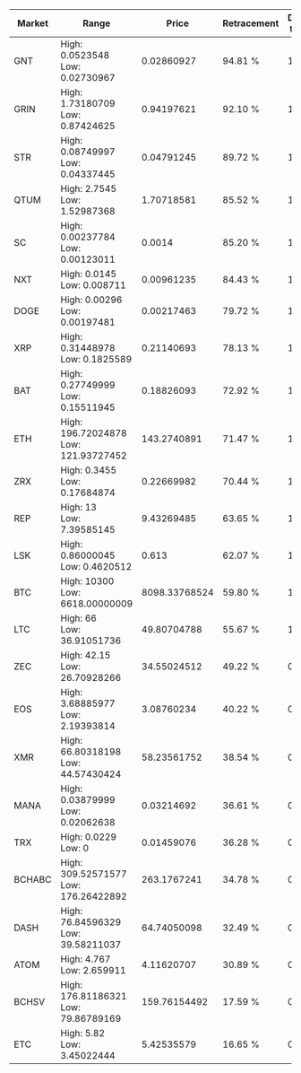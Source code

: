 | Market | Range | Price| Retracement | Doubles to 50% |
| --- | --- | --- | --- | --- |
| GNT | High: 0.0523548<br />Low: 0.02730967 | 0.02860927 | 94.81 % | 1.39 |
| GRIN | High: 1.73180709<br />Low: 0.87424625 | 0.94197621 | 92.10 % | 1.38 |
| STR | High: 0.08749997<br />Low: 0.04337445 | 0.04791245 | 89.72 % | 1.37 |
| QTUM | High: 2.7545<br />Low: 1.52987368 | 1.70718581 | 85.52 % | 1.25 |
| SC | High: 0.00237784<br />Low: 0.00123011 | 0.0014 | 85.20 % | 1.29 |
| NXT | High: 0.0145<br />Low: 0.008711 | 0.00961235 | 84.43 % | 1.21 |
| DOGE | High: 0.00296<br />Low: 0.00197481 | 0.00217463 | 79.72 % | 1.13 |
| XRP | High: 0.31448978<br />Low: 0.1825589 | 0.21140693 | 78.13 % | 1.18 |
| BAT | High: 0.27749999<br />Low: 0.15511945 | 0.18826093 | 72.92 % | 1.15 |
| ETH | High: 196.72024878<br />Low: 121.93727452 | 143.2740891 | 71.47 % | 1.11 |
| ZRX | High: 0.3455<br />Low: 0.17684874 | 0.22669982 | 70.44 % | 1.15 |
| REP | High: 13<br />Low: 7.39585145 | 9.43269485 | 63.65 % | 1.08 |
| LSK | High: 0.86000045<br />Low: 0.4620512 | 0.613 | 62.07 % | 1.08 |
| BTC | High: 10300<br />Low: 6618.00000009 | 8098.33768524 | 59.80 % | 1.04 |
| LTC | High: 66<br />Low: 36.91051736 | 49.80704788 | 55.67 % | 1.03 |
| ZEC | High: 42.15<br />Low: 26.70928266 | 34.55024512 | 49.22 % | 0.00 |
| EOS | High: 3.68885977<br />Low: 2.19393814 | 3.08760234 | 40.22 % | 0.00 |
| XMR | High: 66.80318198<br />Low: 44.57430424 | 58.23561752 | 38.54 % | 0.00 |
| MANA | High: 0.03879999<br />Low: 0.02062638 | 0.03214692 | 36.61 % | 0.00 |
| TRX | High: 0.0229<br />Low: 0 | 0.01459076 | 36.28 % | 0.00 |
| BCHABC | High: 309.52571577<br />Low: 176.26422892 | 263.1767241 | 34.78 % | 0.00 |
| DASH | High: 76.84596329<br />Low: 39.58211037 | 64.74050098 | 32.49 % | 0.00 |
| ATOM | High: 4.767<br />Low: 2.659911 | 4.11620707 | 30.89 % | 0.00 |
| BCHSV | High: 176.81186321<br />Low: 79.86789169 | 159.76154492 | 17.59 % | 0.00 |
| ETC | High: 5.82<br />Low: 3.45022444 | 5.42535579 | 16.65 % | 0.00 |
